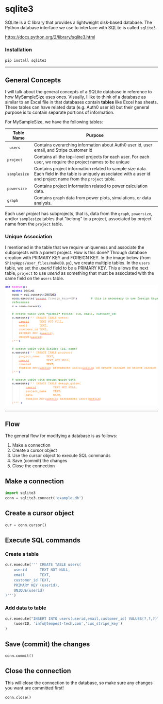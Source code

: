 # sqlite3

SQLite is a C library that provides a lightweight disk-based database. The Python database interface we use to interface with SQLite is called `sqlite3`. 

https://docs.python.org/2/library/sqlite3.html


### Installation

`pip install sqlite3`


____________________
## General Concepts

I will talk about the general concepts of a SQLite database in reference to how MySampleSize uses ones. Visually, I like to think of a database as similar to an Excel file in that databases contain **tables** like Excel has sheets. These tables can have related data (e.g. Auth0 user id) but their general purpose is to contain separate portions of information.

For MySampleSize, we have the following tables:

|  Table Name   |    Purpose |
|---------------|------------|
| ` users`      | Contains overarching information about Auth0 user id, user email, and Stripe customer id
| `project`     | Contains all the top-level projects for each user. For each user, we require the project names to be unique
|  `samplesize` | Contains project information related to sample size data. Each field in the table is uniquely associated with a user id and project name from the `project` table.
| `powersize` | Contains project information related to power calculation data. 
| `graph` | Contains graph data from power plots, simulations, or data analysis. 


Each user *project* has subprojects, that is, data from the `graph`, `powersize`, and/or `samplesize` tables that "belong" to a project, associated by project name from the `project` table.

### Unique Association

I mentioned in the table that we require uniqueness and associate the subprojects with a parent project. How is this done? Through database creation with PRIMARY KEY and FOREIGN KEY. In the image below (from `ShinyApps/user_files/makeDB.py`), we create multiple tables. In the `users` table, we set the *userid* field to be a PRIMARY KEY. This allows the next table, `project` to use *userid* as something that must be associated with the same field on the `users` table.

![](img/makeDB.PNG)

____________________



## Flow

The general flow for modifying a database is as follows:

1. Make a connection
2. Create a cursor object
3. Use the cursor object to execute SQL commands
4. Save (commit) the changes
5. Close the connection

## Make a connection

```python
import sqlite3
conn = sqlite3.connect('example.db')
```

## Create a cursor object

```python
cur = conn.cursor()
```

## Execute SQL commands

### Create a table
```python
cur.execute(''' CREATE TABLE users(
    userid      TEXT NOT NULL, 
    email       TEXT,
    customer_id TEXT,
    PRIMARY KEY (userid),
    UNIQUE(userid)
)''')
```

### Add data to table

```python
cur.execute("INSERT INTO users(userid,email,customer_id) VALUES(?,?,?)", 
    (userID, 'info@tempest-tech.com','cus_stripe_key')
)
```

## Save (commit) the changes

```python
conn.commit()
```

## Close the connection

This will close the connection to the database, so make sure any changes you want are committed first!

```python
conn.close()
```
